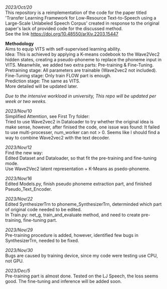 *2023/Oct/20*\
This repository is a reimplementation of the code for the paper titled 'Transfer Learning Framework for Low-Resource Text-to-Speech using a Large-Scale Unlabeled Speech Corpus' created in response to the original paper's lack of provided code for the discussed method. \
See the link https://doi.org/10.48550/arXiv.2203.15447

**Methodology** \
Aims to equip VITS with self-supervised learning ability. \
Idea: This is achieved by applying a K-means codebook to the Wave2Vec2 hidden states, creating a pseudo-phoneme to replace the phoneme input in VITS. Meanwhile, we added two extra parts: Pre-training & Fine-Tuning. \
Pretraining stage: All parameters are trainable (Wave2vec2 not included).\
Fine-Tuning stage: Only train FLOW part is enough. \
Prediction stage: The same as VITS.\
More detailed will be updated later.


*Due to the intensive workload in university, This repo will be updated per week or two weeks.* 

*2023/Nov/10* \
Simplified Attemtion, see First Try folder: \
Tried to use Wave2vec2 in Dataloader to try whether the original idea is make sense, however, after finised the code, one issue was found: It failed to use multi-processer, num_worker can not > 0. Seems like I should find a way to combine Wave2vec2 with the text decoder.

*2023/Nov/12* \
Find the new way: \
Edited Dataset and Dataloader, so that fit the pre-training and fine-tuning mode.\
Use Wave2Vec2 latent representation + K-Means as psedo-phoneme.

*2023/Nov/16* \
Edited Models.py, finish pseudo phoneme extraction part, and finished Pseudo_Text_Encoder.

*2023/Nov/22* \
Edited SynthesizerTrn to phoneme_SynthesizerTrn, determinded which part of original code needed to be edited.\
In Train.py: net_g, train_and_evaluate method, and need to create pre-training, fine-tuning part.

*2023/Nov/29* \
Pre-training procedure is added, however, identified few bugs in SynthesizerTrn, needed to be fixed.

*2023/Nov/30* \
Bugs are caused by training device, since my code were testing use CPU, not GPU.

*2023/Dec/5* \
Pre-training part is almost done. Tested on the LJ Speech, the loss seems good. The fine-tuning and inference will be added soon.
